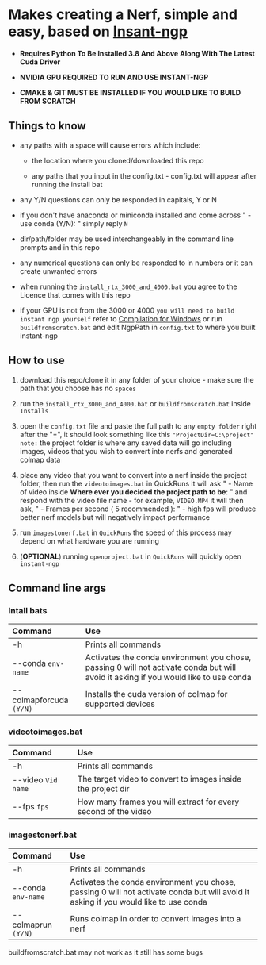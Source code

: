 # **Makes creating a Nerf, simple and easy**, based on [Insant-ngp](https://github.com/NVlabs/instant-ngp)

- **Requires Python To Be Installed 3.8 And Above Along With The Latest Cuda Driver**

-  **NVIDIA GPU REQUIRED TO RUN AND USE INSTANT-NGP**
  
- **CMAKE & GIT MUST BE INSTALLED IF YOU WOULD LIKE TO BUILD FROM SCRATCH** 

## **Things to know**
- any paths with a space will cause errors which include:
  - the location where you cloned/downloaded this repo
    
  - any paths that you input in the config.txt - config.txt will appear after running the install bat
    
- any Y/N questions can only be responded in capitals, Y or N
  
- if you don't have anaconda or miniconda installed and come across " - use conda (Y/N): " simply reply `N`
  
- dir/path/folder may be used interchangeably in the command line prompts and in this repo
  
- any numerical questions can only be responded to in numbers or it can create unwanted errors
  
- when running the `install_rtx_3000_and_4000.bat` you agree to the Licence that comes with this repo
  
- if your GPU is not from the 3000 or 4000 `you will need to build instant ngp yourself` refer to [Compilation for Windows](https://github.com/NVlabs/instant-ngp#compilation:~:text=Compilation,config%20RelWithDebInfo%20%2Dj) or run `buildfromscratch.bat` and edit NgpPath in `config.txt` to where you built instant-ngp


## **How to use**
1. download this repo/clone it in any folder of your choice - make sure the path that you choose has no `spaces`
   
2. run the `install_rtx_3000_and_4000.bat` or `buildfromscratch.bat` inside `Installs`
   
3. open the `config.txt` file and paste the full path to any `empty folder` right after the "=", it should look something like this `"ProjectDir=C:\project"` `note:` the project folder is where any saved data will go including images, videos that you wish to convert into nerfs and generated colmap data
   
4. place any video that you want to convert into a nerf inside the project folder, then run the `videotoimages.bat` in QuickRuns it will ask " - Name of video inside **Where ever you decided the project path to be**: " and respond with the video file name - for example, `VIDEO.MP4` it will then ask, " - Frames per second ( 5 recommended ): " - high fps will produce better nerf models but will negatively impact performance
   
5. run `imagestonerf.bat` in `QuickRuns` the speed of this process may depend on what hardware you are running
    
6. (**OPTIONAL**) running `openproject.bat` in `QuickRuns` will quickly open `instant-ngp`


## **Command line args**
### Intall bats
| Command                 | Use                                                      |
| :---------------------- | :------------------------------------------------------- |
| -h                      | Prints all commands                                      |
| --conda  `env-name`     | Activates the conda environment you chose, passing 0 will not activate conda but will avoid it asking if you would like to use conda|
| --colmapforcuda `(Y/N)` | Installs the cuda version of colmap for supported devices|
### videotoimages.bat
| Command                 | Use                                                      |
| :---------------------- | :------------------------------------------------------- |
| -h                      | Prints all commands                                      |
| --video  `Vid name`     | The target video to convert to images inside the project dir|
| --fps `fps`             | How many frames you will extract for every second of the video|
### imagestonerf.bat
| Command                 | Use                                                      |
| :---------------------- | :------------------------------------------------------- |
| -h                      | Prints all commands                                      |
| --conda  `env-name`     | Activates the conda environment you chose, passing 0 will not activate conda but will avoid it asking if you would like to use conda|
| --colmaprun `(Y/N)`    | Runs colmap in order to convert images into a nerf       |



buildfromscratch.bat may not work as it still has some bugs

